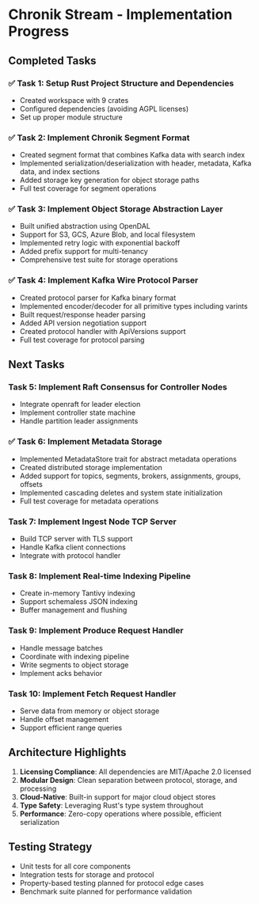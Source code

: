 # Chronik Stream - Implementation Progress

## Completed Tasks

### ✅ Task 1: Setup Rust Project Structure and Dependencies
- Created workspace with 9 crates
- Configured dependencies (avoiding AGPL licenses)
- Set up proper module structure

### ✅ Task 2: Implement Chronik Segment Format
- Created segment format that combines Kafka data with search index
- Implemented serialization/deserialization with header, metadata, Kafka data, and index sections
- Added storage key generation for object storage paths
- Full test coverage for segment operations

### ✅ Task 3: Implement Object Storage Abstraction Layer
- Built unified abstraction using OpenDAL
- Support for S3, GCS, Azure Blob, and local filesystem
- Implemented retry logic with exponential backoff
- Added prefix support for multi-tenancy
- Comprehensive test suite for storage operations

### ✅ Task 4: Implement Kafka Wire Protocol Parser
- Created protocol parser for Kafka binary format
- Implemented encoder/decoder for all primitive types including varints
- Built request/response header parsing
- Added API version negotiation support
- Created protocol handler with ApiVersions support
- Full test coverage for protocol parsing

## Next Tasks

### Task 5: Implement Raft Consensus for Controller Nodes
- Integrate openraft for leader election
- Implement controller state machine
- Handle partition leader assignments

### ✅ Task 6: Implement  Metadata Storage
- Implemented MetadataStore trait for abstract metadata operations
- Created distributed storage implementation
- Added support for topics, segments, brokers, assignments, groups, offsets
- Implemented cascading deletes and system state initialization
- Full test coverage for metadata operations

### Task 7: Implement Ingest Node TCP Server
- Build TCP server with TLS support
- Handle Kafka client connections
- Integrate with protocol handler

### Task 8: Implement Real-time Indexing Pipeline
- Create in-memory Tantivy indexing
- Support schemaless JSON indexing
- Buffer management and flushing

### Task 9: Implement Produce Request Handler
- Handle message batches
- Coordinate with indexing pipeline
- Write segments to object storage
- Implement acks behavior

### Task 10: Implement Fetch Request Handler
- Serve data from memory or object storage
- Handle offset management
- Support efficient range queries

## Architecture Highlights

1. **Licensing Compliance**: All dependencies are MIT/Apache 2.0 licensed
2. **Modular Design**: Clean separation between protocol, storage, and processing
3. **Cloud-Native**: Built-in support for major cloud object stores
4. **Type Safety**: Leveraging Rust's type system throughout
5. **Performance**: Zero-copy operations where possible, efficient serialization

## Testing Strategy

- Unit tests for all core components
- Integration tests for storage and protocol
- Property-based testing planned for protocol edge cases
- Benchmark suite planned for performance validation